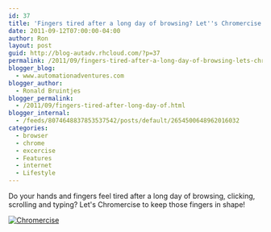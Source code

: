 ```yaml
---
id: 37
title: 'Fingers tired after a long day of browsing? Let''s Chromercise!'
date: 2011-09-12T07:00:00-04:00
author: Ron
layout: post
guid: http://blog-autadv.rhcloud.com/?p=37
permalink: /2011/09/fingers-tired-after-a-long-day-of-browsing-lets-chromercise.html
blogger_blog:
  - www.automationadventures.com
blogger_author:
  - Ronald Bruintjes
blogger_permalink:
  - /2011/09/fingers-tired-after-long-day-of.html
blogger_internal:
  - /feeds/8074648837853537542/posts/default/2654500648962016032
categories:
  - browser
  - chrome
  - excercise
  - Features
  - internet
  - Lifestyle
---
```

Do your hands and fingers feel tired after a long day of browsing, clicking, scrolling and typing? Let's Chromercise to keep those fingers in shape!

[![Chromercise](http://img.youtube.com/vi/RjbkAECbDBE/0.jpg)](http://www.youtube.com/watch?v=RjbkAECbDBE)
